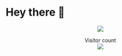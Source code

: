 # Hey there :wave:

<p align="center">
<img src="https://media1.giphy.com/media/qgQUggAC3Pfv687qPC/giphy.gif">
</p>

<p align="center"> 
  Visitor count<br>
  <img src="https://profile-counter.glitch.me/sagar-viradiya/count.svg"/>
</p>








